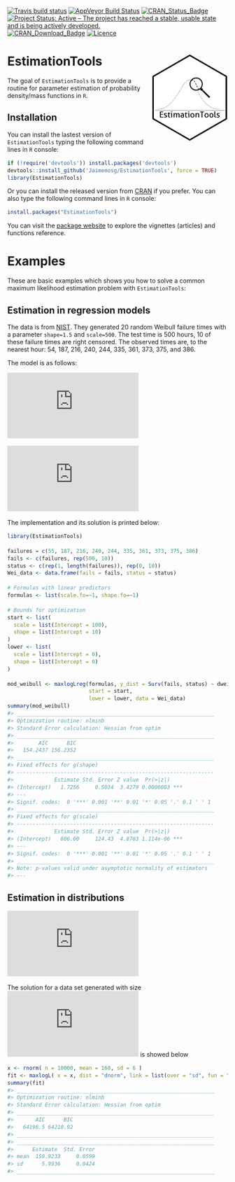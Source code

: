 
<!-- README.md is generated from README.Rmd. Please edit that file -->

[![Travis build
status](https://travis-ci.org/Jaimemosg/EstimationTools.svg?branch=master)](https://travis-ci.org/Jaimemosg/EstimationTools)
[![AppVeyor Build
Status](https://ci.appveyor.com/api/projects/status/github/Jaimemosg/EstimationTools?branch=master&svg=true)](https://ci.appveyor.com/project/Jaimemosg/EstimationTools)
[![CRAN\_Status\_Badge](http://www.r-pkg.org/badges/version-ago/EstimationTools)](https://cran.r-project.org/package=EstimationTools)
[![Project Status: Active – The project has reached a stable, usable
state and is being actively
developed.](https://www.repostatus.org/badges/latest/active.svg)](https://www.repostatus.org/#active)
[![CRAN\_Download\_Badge](http://cranlogs.r-pkg.org/badges/EstimationTools)](https://cran.r-project.org/package=EstimationTools)
[![Licence](https://img.shields.io/badge/licence-GPL--3-blue.svg)](https://www.gnu.org/licenses/gpl-3.0.en.html)
<!-- [![Dependencies](https://tinyverse.netlify.com/badge/EstimationTools)](https://cran.r-project.org/package=EstimationTools) -->

# EstimationTools <img src="man/figure/ETLogo.png" align="right" height="200" align="right"/>

<!-- badges: start -->

<!-- badges: end -->

The goal of `EstimationTools` is to provide a routine for parameter
estimation of probability density/mass functions in `R`.

## Installation

You can install the lastest version of `EstimationTools` typing the
following command lines in `R` console:

``` r
if (!require('devtools')) install.packages('devtools')
devtools::install_github('Jaimemosg/EstimationTools', force = TRUE)
library(EstimationTools)
```

Or you can install the released version from
[CRAN](https://cran.r-project.org/package=EstimationTools) if you
prefer. You can also type the following command lines in `R` console:

``` r
install.packages("EstimationTools")
```

You can visit the [package
website](https://Jaimemosg.github.io/EstimationTools/) to explore the
vignettes (articles) and functions reference.

# Examples

These are basic examples which shows you how to solve a common maximum
likelihood estimation problem with `EstimationTools`:

## Estimation in regression models

The data is from
[NIST](https://www.itl.nist.gov/div898/handbook/apr/section2/apr221.htm#Example).
They generated 20 random Weibull failure times with a parameter
`shape=1.5` and `scale=500`. The test time is 500 hours, 10 of these
failure times are right censored. The observed times are, to the nearest
hour: 54, 187, 216, 240, 244, 335, 361, 373, 375, and 386.

The model is as follows:

  
![
f(t|\\alpha, k) = \\frac{\\alpha}{k}
\\left(\\frac{t}{k}\\right)^{\\alpha-1}
\\exp\\left\[-\\left(\\frac{t}{k}\\right)^{\\alpha}\\right\]
](https://latex.codecogs.com/png.latex?%0Af%28t%7C%5Calpha%2C%20k%29%20%3D%20%5Cfrac%7B%5Calpha%7D%7Bk%7D%20%5Cleft%28%5Cfrac%7Bt%7D%7Bk%7D%5Cright%29%5E%7B%5Calpha-1%7D%20%5Cexp%5Cleft%5B-%5Cleft%28%5Cfrac%7Bt%7D%7Bk%7D%5Cright%29%5E%7B%5Calpha%7D%5Cright%5D%0A
"
f(t|\\alpha, k) = \\frac{\\alpha}{k} \\left(\\frac{t}{k}\\right)^{\\alpha-1} \\exp\\left[-\\left(\\frac{t}{k}\\right)^{\\alpha}\\right]
")  

  
![
\\begin{aligned}
T &\\stackrel{\\text{iid.}}{\\sim} WEI(\\alpha,\\: k), \\\\
\\alpha &= 1.5 \\quad (\\verb|shape|),\\\\
k &= 500 \\quad (\\verb|scale|).
\\end{aligned}
](https://latex.codecogs.com/png.latex?%0A%5Cbegin%7Baligned%7D%0AT%20%26%5Cstackrel%7B%5Ctext%7Biid.%7D%7D%7B%5Csim%7D%20WEI%28%5Calpha%2C%5C%3A%20k%29%2C%20%5C%5C%0A%5Calpha%20%26%3D%201.5%20%5Cquad%20%20%28%5Cverb%7Cshape%7C%29%2C%5C%5C%0Ak%20%26%3D%20500%20%5Cquad%20%28%5Cverb%7Cscale%7C%29.%0A%5Cend%7Baligned%7D%0A
"
\\begin{aligned}
T &\\stackrel{\\text{iid.}}{\\sim} WEI(\\alpha,\\: k), \\\\
\\alpha &= 1.5 \\quad  (\\verb|shape|),\\\\
k &= 500 \\quad (\\verb|scale|).
\\end{aligned}
")  

The implementation and its solution is printed below:

``` r
library(EstimationTools)

failures = c(55, 187, 216, 240, 244, 335, 361, 373, 375, 386)
fails <- c(failures, rep(500, 10))
status <- c(rep(1, length(failures)), rep(0, 10))
Wei_data <- data.frame(fails = fails, status = status)

# Formulas with linear predictors
formulas <- list(scale.fo=~1, shape.fo=~1)

# Bounds for optimization
start <- list(
  scale = list(Intercept = 100),
  shape = list(Intercept = 10)
)
lower <- list(
  scale = list(Intercept = 0),
  shape = list(Intercept = 0)
)

mod_weibull <- maxlogLreg(formulas, y_dist = Surv(fails, status) ~ dweibull,
                          start = start,
                          lower = lower, data = Wei_data)
summary(mod_weibull)
#> _______________________________________________________________
#> Optimization routine: nlminb 
#> Standard Error calculation: Hessian from optim 
#> _______________________________________________________________
#>        AIC      BIC
#>   154.2437 156.2352
#> _______________________________________________________________
#> Fixed effects for g(shape) 
#> ---------------------------------------------------------------
#>             Estimate Std. Error Z value  Pr(>|z|)    
#> (Intercept)   1.7256     0.5034  3.4279 0.0006083 ***
#> ---
#> Signif. codes:  0 '***' 0.001 '**' 0.01 '*' 0.05 '.' 0.1 ' ' 1
#> _______________________________________________________________
#> Fixed effects for g(scale) 
#> ---------------------------------------------------------------
#>             Estimate Std. Error Z value  Pr(>|z|)    
#> (Intercept)   606.00     124.43  4.8703 1.114e-06 ***
#> ---
#> Signif. codes:  0 '***' 0.001 '**' 0.01 '*' 0.05 '.' 0.1 ' ' 1
#> _______________________________________________________________
#> Note: p-values valid under asymptotic normality of estimators 
#> ---
```

## Estimation in distributions

  
![
\\begin{aligned} 
X &\\sim N(\\mu, \\:\\sigma^2), \\\\
\\mu &= 160 \\quad (\\verb|mean|), \\\\
\\sigma &= 6 \\quad (\\verb|sd|).
\\end{aligned}
](https://latex.codecogs.com/png.latex?%0A%5Cbegin%7Baligned%7D%20%0AX%20%26%5Csim%20N%28%5Cmu%2C%20%5C%3A%5Csigma%5E2%29%2C%20%5C%5C%0A%5Cmu%20%26%3D%20160%20%5Cquad%20%28%5Cverb%7Cmean%7C%29%2C%20%5C%5C%0A%5Csigma%20%26%3D%206%20%5Cquad%20%28%5Cverb%7Csd%7C%29.%0A%5Cend%7Baligned%7D%0A
"
\\begin{aligned} 
X &\\sim N(\\mu, \\:\\sigma^2), \\\\
\\mu &= 160 \\quad (\\verb|mean|), \\\\
\\sigma &= 6 \\quad (\\verb|sd|).
\\end{aligned}
")  

The solution for a data set generated with size
![n=10000](https://latex.codecogs.com/png.latex?n%3D10000 "n=10000") is
showed below

``` r
x <- rnorm( n = 10000, mean = 160, sd = 6 )
fit <- maxlogL( x = x, dist = "dnorm", link = list(over = "sd", fun = "log_link") )
summary(fit)
#> _______________________________________________________________
#> Optimization routine: nlminb 
#> Standard Error calculation: Hessian from optim 
#> _______________________________________________________________
#>       AIC      BIC
#>   64196.5 64210.92
#> _______________________________________________________________
#> _______________________________________________________________
#>      Estimate  Std. Error
#> mean  159.9233     0.0599
#> sd      5.9936     0.0424
#> _______________________________________________________________
```
